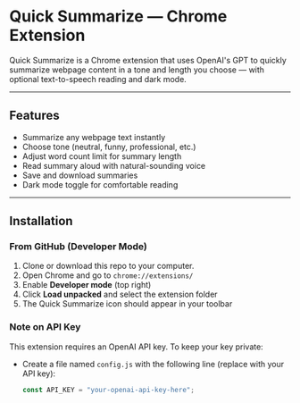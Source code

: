 # Quick Summarize — Chrome Extension

Quick Summarize is a Chrome extension that uses OpenAI's GPT to quickly summarize webpage content in a tone and length you choose — with optional text-to-speech reading and dark mode.

---

## Features

- Summarize any webpage text instantly  
- Choose tone (neutral, funny, professional, etc.)  
- Adjust word count limit for summary length  
- Read summary aloud with natural-sounding voice  
- Save and download summaries  
- Dark mode toggle for comfortable reading  

---

## Installation

### From GitHub (Developer Mode)

1. Clone or download this repo to your computer.  
2. Open Chrome and go to `chrome://extensions/`  
3. Enable **Developer mode** (top right)  
4. Click **Load unpacked** and select the extension folder  
5. The Quick Summarize icon should appear in your toolbar  

### Note on API Key

This extension requires an OpenAI API key. To keep your key private:

- Create a file named `config.js` with the following line (replace with your API key):  
  ```js
  const API_KEY = "your-openai-api-key-here";
